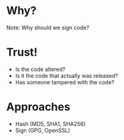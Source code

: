 # Why?

Note: Why should we sign code?



# Trust!

* Is the code altered?
* Is it the code that actually was released?
* Has someone tampered with the code?




# Approaches

* Hash (MD5, SHA1, SHA256)
* Sign (GPG, OpenSSL)
